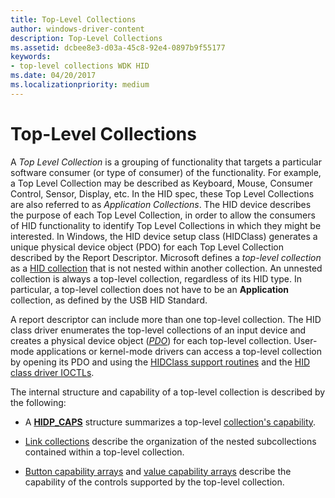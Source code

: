 ```yaml
---
title: Top-Level Collections
author: windows-driver-content
description: Top-Level Collections
ms.assetid: dcbee8e3-d03a-45c8-92e4-0897b9f55177
keywords:
- top-level collections WDK HID
ms.date: 04/20/2017
ms.localizationpriority: medium
---
```


# Top-Level Collections




A *Top Level Collection* is a grouping of functionality that targets a particular software consumer (or type of consumer) of the functionality. For example, a Top Level Collection may be described as Keyboard, Mouse, Consumer Control, Sensor, Display, etc. In the HID spec, these Top Level Collections are also referred to as *Application Collections*. The HID device describes the purpose of each Top Level Collection, in order to allow the consumers of HID functionality to identify Top Level Collections in which they might be interested. In Windows, the HID device setup class (HIDClass) generates a unique physical device object (PDO) for each Top Level Collection described by the Report Descriptor.
Microsoft defines a *top-level collection* as a [HID collection](hid-collections.md) that is not nested within another collection. An unnested collection is always a top-level collection, regardless of its HID type. In particular, a top-level collection does not have to be an **Application** collection, as defined by the USB HID Standard.

A report descriptor can include more than one top-level collection. The HID class driver enumerates the top-level collections of an input device and creates a physical device object ([*PDO*](https://msdn.microsoft.com/library/windows/hardware/ff556325#wdkgloss-pdo)) for each top-level collection. User-mode applications or kernel-mode drivers can access a top-level collection by opening its PDO and using the [HIDClass support routines](https://docs.microsoft.com/windows-hardware/drivers/ddi/content/_hid/#hidclass-support-routines) and the [HID class driver IOCTLs](https://docs.microsoft.com/windows-hardware/drivers/ddi/content/_hid/#hid-class-driver-ioctls).

The internal structure and capability of a top-level collection is described by the following:

-   A [**HIDP\_CAPS**](https://docs.microsoft.com/windows-hardware/drivers/ddi/content/hidpi/ns-hidpi-_hidp_caps) structure summarizes a top-level [collection's capability](collection-capability.md).

-   [Link collections](link-collections.md) describe the organization of the nested subcollections contained within a top-level collection.

-   [Button capability arrays](button-capability-arrays.md) and [value capability arrays](value-capability-arrays.md) describe the capability of the controls supported by the top-level collection.

 






